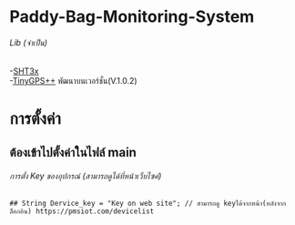 # Paddy-Bag-Monitoring-System <br>
###### Lib (จำเป็น) <br>
 
 -[SHT3x](https://github.com/Risele/SHT3x)<br>
 -[TinyGPS++](https://github.com/mikalhart/TinyGPSPlus) พัฒนาบนเวอร์ชั่น(V.1.0.2)<br>
 
 # การตั้งค่า <br>
 ## ต้องเข้าไปตั้งค่าในไฟล์ main <br>
 ###### การตั้ง Key ของอุปกรณ์ (สามารถดูได้ที่หน้าเว็บไซค์) <br>
```Ardunio 
## String Dervice_key = "Key on web site"; // สามารถดู keyได้จากหน้า(หลังจากล็อกอิน) https://pmsiot.com/devicelist
```
